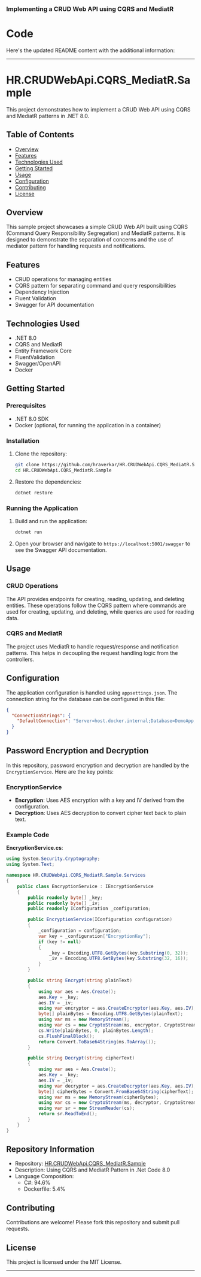 ### Implementing a CRUD Web API using CQRS and MediatR
Code 
=======

Here's the updated README content with the additional information:

---

# HR.CRUDWebApi.CQRS_MediatR.Sample

This project demonstrates how to implement a CRUD Web API using CQRS and MediatR patterns in .NET 8.0.

## Table of Contents

- [Overview](#overview)
- [Features](#features)
- [Technologies Used](#technologies-used)
- [Getting Started](#getting-started)
- [Usage](#usage)
- [Configuration](#configuration)
- [Contributing](#contributing)
- [License](#license)

## Overview

This sample project showcases a simple CRUD Web API built using CQRS (Command Query Responsibility Segregation) and MediatR patterns. It is designed to demonstrate the separation of concerns and the use of mediator pattern for handling requests and notifications.

## Features

- CRUD operations for managing entities
- CQRS pattern for separating command and query responsibilities
- Dependency Injection
- Fluent Validation
- Swagger for API documentation

## Technologies Used

- .NET 8.0
- CQRS and MediatR
- Entity Framework Core
- FluentValidation
- Swagger/OpenAPI
- Docker

## Getting Started

### Prerequisites

- .NET 8.0 SDK
- Docker (optional, for running the application in a container)

### Installation

1. Clone the repository:
    ```sh
    git clone https://github.com/hraverkar/HR.CRUDWebApi.CQRS_MediatR.Sample.git
    cd HR.CRUDWebApi.CQRS_MediatR.Sample
    ```

2. Restore the dependencies:
    ```sh
    dotnet restore
    ```

### Running the Application

1. Build and run the application:
    ```sh
    dotnet run
    ```

2. Open your browser and navigate to `https://localhost:5001/swagger` to see the Swagger API documentation.

## Usage

### CRUD Operations

The API provides endpoints for creating, reading, updating, and deleting entities. These operations follow the CQRS pattern where commands are used for creating, updating, and deleting, while queries are used for reading data.

### CQRS and MediatR

The project uses MediatR to handle request/response and notification patterns. This helps in decoupling the request handling logic from the controllers.

## Configuration

The application configuration is handled using `appsettings.json`. The connection string for the database can be configured in this file:
```json
{
  "ConnectionStrings": {
    "DefaultConnection": "Server=host.docker.internal;Database=DemoApp;User Id=sa;Password=Admin1234!;TrustServerCertificate=True;"
  }
}
```

## Password Encryption and Decryption

In this repository, password encryption and decryption are handled by the `EncryptionService`. Here are the key points:

### EncryptionService

- **Encryption**: Uses AES encryption with a key and IV derived from the configuration.
- **Decryption**: Uses AES decryption to convert cipher text back to plain text.

### Example Code

**EncryptionService.cs**:
```csharp
using System.Security.Cryptography;
using System.Text;

namespace HR.CRUDWebApi.CQRS_MediatR.Sample.Services
{
    public class EncryptionService : IEncryptionService
    {
        public readonly byte[] _key;
        public readonly byte[] _iv;
        public readonly IConfiguration _configuration;

        public EncryptionService(IConfiguration configuration)
        {
            _configuration = configuration;
            var key = _configuration["EncryptionKey"];
            if (key != null)
            {
                _key = Encoding.UTF8.GetBytes(key.Substring(0, 32));
                _iv = Encoding.UTF8.GetBytes(key.Substring(32, 16));
            }
        }

        public string Encrypt(string plainText)
        {
            using var aes = Aes.Create();
            aes.Key = _key;
            aes.IV = _iv;
            using var encryptor = aes.CreateEncryptor(aes.Key, aes.IV);
            byte[] plainBytes = Encoding.UTF8.GetBytes(plainText);
            using var ms = new MemoryStream();
            using var cs = new CryptoStream(ms, encryptor, CryptoStreamMode.Write);
            cs.Write(plainBytes, 0, plainBytes.Length);
            cs.FlushFinalBlock();
            return Convert.ToBase64String(ms.ToArray());
        }

        public string Decrypt(string cipherText)
        {
            using var aes = Aes.Create();
            aes.Key = _key;
            aes.IV = _iv;
            using var decryptor = aes.CreateDecryptor(aes.Key, aes.IV);
            byte[] cipherBytes = Convert.FromBase64String(cipherText);
            using var ms = new MemoryStream(cipherBytes);
            using var cs = new CryptoStream(ms, decryptor, CryptoStreamMode.Read);
            using var sr = new StreamReader(cs);
            return sr.ReadToEnd();
        }
    }
}
```

## Repository Information

- Repository: [HR.CRUDWebApi.CQRS_MediatR.Sample](https://github.com/hraverkar/HR.CRUDWebApi.CQRS_MediatR.Sample)
- Description: Using CQRS and MediatR Pattern in .Net Code 8.0
- Language Composition: 
  - C#: 94.6%
  - Dockerfile: 5.4%

## Contributing

Contributions are welcome! Please fork this repository and submit pull requests.

## License

This project is licensed under the MIT License.

---
